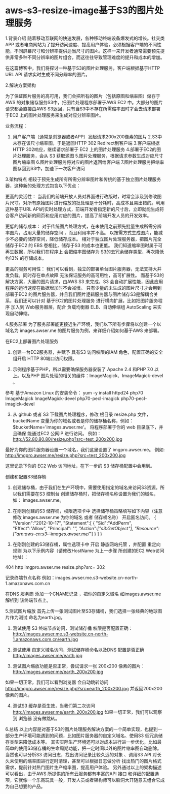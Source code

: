 # aws-s3-resize-image基于S3的图片处理服务

1.背景介绍
随着移动互联网的快速发展，各种移动终端设备爆发式的增长。社交类APP 或者电商网站为了提升访问速度、提高用户体验，必须根据客户端的不同性能，不同屏幕尺寸和分辨率提供适当尺寸的图片。这样一来开发者通常需要预先提供非常多种不同分辨率的图片组合，而这往往导致管理难度的提升和成本的增加。

在这篇博客中，我们将探讨一种基于S3的图片处理服务，客户端根据基于HTTP URL API 请求实时生成不同分辨率的图片。

2.解决方案架构

为了保证图片服务的高可用，我们会把所有的图片（包括原图和缩率图）储存于AWS 的对象储存服务S3中，把图片处理程序部署于AWS EC2 中。大部分的图片请求都会直接由AWS S3返回，只有当S3中不存在所需缩率图时才会去请求部署于EC2 上的图片处理服务来生成对应分辨率图片。

业务流程：
1.	用户客户端（通常是浏览器或者APP）发起请求200x200像素的图片
2.S3中未存在该尺寸缩率图，于是返回HTTP 302 Redirect到客户端
3.客户端根据 HTTP 302响应，继续请求部署于 EC2 上的图片处理服务
4.部署于EC2的图片处理服务，会从 S3 获取源图
5.图片处理服务，根据请求参数生成对应尺寸图片缩率图
6.图片处理服务将对应的图片返回给客户端
7.图片处理服务把缩率图存回到S3中，加速下一次客户访问

3.架构特点
相较于预先生成所有所需分辨率图片和传统的基于独立图片处理服务器，这种新的处理方式包含以下优点：

更高的灵活性：
当我们的前端开放人员对界面进行改版时，时常会涉及到修改图片尺寸。对所有原始图片进行缩放的批处理是十分耗时，高成本且易出错的。利用这种基于URL API的实时处理方式，前端开发者指定新的尺寸后，立即就能生成符合客户访问新的网页和应用对应的图片，提高了前端开发人员的开发效率。

更低的储存成本：
对于传统图片处理方式，在未使用之前预先批量生成所需分辨率图片，占用大量的储存空间 ，而且利用率并不高。
以按需方式生成图片，能减少不必要的储存空间，降低储存成本。
相对于独立图片处理服务器，把图片完全储存于EC2 的 EBS 卷相比，储存于S3 的成本也更低。
我们知道缩率图时属于可再生数据，所以我们在程序上 会把缩率图储存为 S3的去冗余储存类型，再次降低约13% 的存储成本。

更高的服务可用性：
我们可以看到，独立的部署单台图片服务器，无法支持大并发负载。同时存在单点故障 无法保证服务的高可用性，高可扩展性。
而基于S3的解决方案，大量的图片请求，由AWS S3 来完成，S3 会自动扩展性能，因此应用程序的运行速度在数据增加时不会减慢。
只有少量的未生成的图片尺寸才会用到部署于EC2 的图片服务器，并且我们图片逻辑服务器与图片储存S3是解耦合关系，我们还可以针对 基于EC2的图片处理服务 进行横向扩展，比如把图片服务程序 加入到 Web服务器层，配合 负载均衡器 ELB、自动伸缩组 AutoScaling 来实现自动伸缩。


4.服务部署
为了服务部署能更接近生产环境，我们以下所有步骤将以创建一个以域名为 images.awser.me 的图片服务为例，来详细介绍如何基于AWS 来部署。

在EC2上部署图片处理服务
1.	创建一台EC2服务器，并赋予 具有S3 访问权限的IAM 角色，配置正确的安全组开启 HTTP 80端口访问权限。

2.	示例程序基于PHP，所以需要确保服务器安装了 Apache 2.4 和PHP 7.0 以上。以及PHP 图片处理的相关的组件：ImageMagick、ImageMagick-devel 。

参考 基于Amazon Linux 的安装命令：
yum -y install httpd24 php70 ImageMagick  ImageMagick-devel php70-pecl-imagick php70-pecl-imagick-devel

3.	从 github 或者 S3 下载图片处理程序，修改 根目录 resize.php 文件，bucketName 变量为你的域名或者是你的储存桶名称，例如：$bucketName='images.awser.me'。
将程序部署于你的 web 目录底下，并且确保 能通过EC2 公网IP  进行访问。
例如：http://52.80.80.80/resize.php?src=test_200x200.jpg

最好为你的图片服务器设置一个域名，我们这里设置了 imgpro.awser.me。
例如: http://imgpro.awser.me/resize.php?src=test_200x200.jpg
 
这里记录下你的 EC2 Web 访问地址，在下一步的 S3 储存桶配置中会用到。

创建和配置S3储存桶

1.	创建储存桶，由于我们在生产环境中，需要使用指定的域名来访问S3资源。所以我们需要在S3 控制台 创建储存桶时，把储存桶名称设置为我们的域名，如： images.awser.me。
2.	在刚刚创建的S3 储存桶，权限选项卡中 选择储存桶策略填写如下内容（注意修改 images.awser.me 为你的域名 或者 储存桶名称） 开启匿名访问。
{
  "Version":"2012-10-17",
  "Statement":[
    {
      "Sid":"AddPerm",
      "Effect":"Allow",
      "Principal": "*",
      "Action":["s3:GetObject"],
      "Resource":["arn:aws-cn:s3:::images.awser.me/*"]
    }
  ]
}

3.	在刚刚创建的S3储存桶，属性选项卡中 开启 静态网站托管 ，并配置 重定向规则 为以下示例内容（请修改HostName 为上一步骤 所创建的EC2 Web访问地址）：
<RoutingRules>
  <RoutingRule>
    <Condition>
      <KeyPrefixEquals/>
      <HttpErrorCodeReturnedEquals>404</HttpErrorCodeReturnedEquals>
    </Condition>
    <Redirect>
      <Protocol>http</Protocol>
      <HostName>imgpro.awser.me</HostName>
      <ReplaceKeyPrefixWith>resize.php?src=</ReplaceKeyPrefixWith>
      <HttpRedirectCode>302</HttpRedirectCode>
    </Redirect>
  </RoutingRule>
</RoutingRules>

记录终端节点名称 例如：images.awser.me.s3-website.cn-north-1.amazonaws.com.cn

在DNS 服务商 添加一个CNAME记录 ，把你的自定义域名 如images.awser.me 解析到 该终端节点上。

5.测试图片缩放
首先上传一张测试图片至S3存储桶，我们选择一张经典的地球图片作为测试 命名为earth.jpg。
1.	测试使用 S3 终端节点访问，测试储存桶 权限是否配置正确：
http://images.awser.me.s3-website.cn-north-1.amazonaws.com.cn/earth.jpg

2.	测试使用 自定义域名访问，测试储存桶命名以及DNS 配置是否正确
http://images.awser.me/earth.jpg

3.	测试图片缩放功能是否正常，尝试请求一张 200x200 像素的图片：
http://images.awser.me/earth_200x200.jpg

如果一切正常，我们可以看到浏览器 会自动跳转访问
http://imgpro.awser.me/resize.php?src=earth_200x200.jpg
并返回200x200 像素的图片。

4.	测试S3 缓存是否生效，当我们第二次访问
http://images.awser.me/earth_200x200.jpg
如果一切正常，我们可以观察到 浏览器 没有做跳转。

6.总结
以上内容是对基于S3的图片处理服务解决方案的一个简单实现，也提到一部分生产环境可能遇到的问题，比如图片服务器的自定义域名、使用S3 低冗余储存类型来降低成本等。
其实实际生产环境还可以对成本进行进一步优化，比如最简单的使用S3储存桶的生命周期功能，把一定时间以外的图片缩率图自动删除。
当然也可以分析S3 访问日志，找出访问记录比较久远的对象 、调用S3 API 对长久未使用的缩率图进行定时清理，甚至可以根据日志做分析 找出热门的图片格式需求，提前针对热门图片生产缩率图，提高用户体验。
另外通过以上的架构描述可以看出，由于AWS 所提供的所有云服务都有丰富的API 接口 和详细的配置选项，它就像一个乐高玩具一般，开发人员或者架构师可以脑洞大开随意去组合它成为自己想要的产品。

